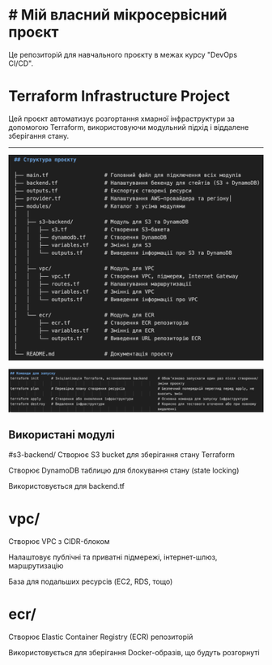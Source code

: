 # 	# Мій власний мікросервісний проєкт  
Це репозиторій для навчального проєкту в межах курсу "DevOps CI/CD".  
# Terraform Infrastructure Project

Цей проєкт автоматизує розгортання хмарної інфраструктури за допомогою Terraform, використовуючи модульний підхід і віддалене зберігання стану.

---

![alt text](image.png)

![alt text](image-2.png)

## Використані модулі
#s3-backend/
Створює S3 bucket для зберігання стану Terraform

Створює DynamoDB таблицю для блокування стану (state locking)

Використовується для backend.tf

# vpc/
Створює VPC з CIDR-блоком

Налаштовує публічні та приватні підмережі, інтернет-шлюз, маршрутизацію

База для подальших ресурсів (EC2, RDS, тощо)

# ecr/
Створює Elastic Container Registry (ECR) репозиторій

Використовується для зберігання Docker-образів, що будуть розгорнуті